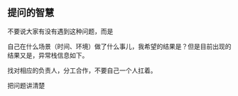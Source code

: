 ## 提问的智慧

不要说大家有没有遇到这种问题，而是

自己在什么场景（时间、环境）做了什么事儿，我希望的结果是？但是目前出现的结果又是，异常栈信息如下。

找对相应的负责人，分工合作，不要自己一个人扛着。

把问题讲清楚
